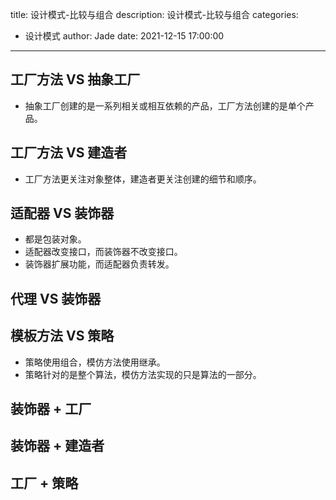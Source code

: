 title: 设计模式-比较与组合
description: 设计模式-比较与组合
categories:
  - 设计模式
author: Jade
date: 2021-12-15 17:00:00
---

## 工厂方法 VS 抽象工厂
- 抽象工厂创建的是一系列相关或相互依赖的产品，工厂方法创建的是单个产品。

## 工厂方法 VS 建造者
- 工厂方法更关注对象整体，建造者更关注创建的细节和顺序。

## 适配器 VS 装饰器
- 都是包装对象。
- 适配器改变接口，而装饰器不改变接口。
- 装饰器扩展功能，而适配器负责转发。

## 代理 VS 装饰器

## 模板方法 VS 策略
- 策略使用组合，模仿方法使用继承。
- 策略针对的是整个算法，模仿方法实现的只是算法的一部分。

## 装饰器 + 工厂

## 装饰器 + 建造者

## 工厂 + 策略
